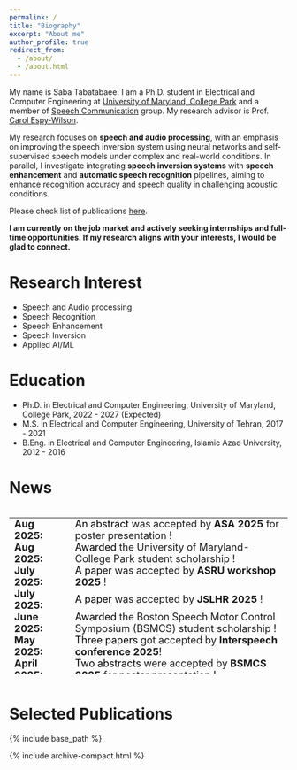 ```yaml
---
permalink: /
title: "Biography"
excerpt: "About me"
author_profile: true
redirect_from: 
  - /about/
  - /about.html
---
```


My name is Saba Tabatabaee. I am a Ph.D. student in Electrical and Computer Engineering at [University of Maryland, College Park](https://umd.edu/) and a member of [Speech Communication](https://scl.umd.edu/) group. My research advisor is Prof. [Carol Espy-Wilson](https://isr.umd.edu/clark/faculty/391/Carol-Espy-Wilson).

My research focuses on **speech and audio processing**, with an emphasis on improving the speech inversion system using neural networks and self-supervised speech models under complex and real-world conditions. In parallel, I investigate integrating **speech inversion systems** with **speech enhancement** and **automatic speech recognition** pipelines, aiming to enhance recognition accuracy and speech quality in challenging acoustic conditions. 

Please check list of publications [here](https://scholar.google.com/citations?user=d7tPM7MAAAAJ&hl=en).

**I am currently on the job market and actively seeking internships and full-time opportunities. If my research aligns with your interests, I would be glad to connect.**

Research Interest
======
- Speech and Audio processing
- Speech Recognition
- Speech Enhancement
- Speech Inversion
- Applied AI/ML

Education
======
 - Ph.D. in Electrical and Computer Engineering, University of Maryland, College Park, 2022 - 2027 (Expected)
 - M.S. in Electrical and Computer Engineering, University of Tehran, 2017 - 2021
 - B.Eng. in Electrical and Computer Engineering, Islamic Azad University, 2012 - 2016

News
======

<style>
/* table {
    border-collapse: collapse!important;
    font-size: 18px!important;
    border: none!important;
} */
td, th {
    border: none!important;
    padding-top: 0px;
    padding-bottom: 0px;
  /* padding-left: 30px;
  padding-right: 40px; */
}

</style>
<div style="height:300px;overflow:auto;">
<table style="border-collapse: collapse;font-size: 18px;border: none;">
<col width="110px">
<!-- <col width="630px"> -->
  <!-- <tr><td><b>Timeline</b></td><td><b>Updates</b></td></tr> -->
  <tr><td><b>Aug 2025:</b></td><td><a style="color:black">An abstract</a> was accepted by <b>ASA 2025</b> for poster presentation !</td></tr>
  <tr><td><b>Aug 2025:</b></td><td><a style="color:black">Awarded</a> the University of Maryland-College Park student scholarship !</td></tr>
  <tr><td><b>July 2025:</b></td><td><a style="color:black">A paper</a> was accepted by <b>ASRU workshop 2025</b> !</td></tr>
  <tr><td><b>July 2025:</b></td><td><a style="color:black">A paper</a> was accepted by <b>JSLHR 2025</b> !</td></tr>
  <tr><td><b>June 2025:</b></td><td><a style="color:black">Awarded</a> the Boston Speech Motor Control Symposium (BSMCS) student scholarship !</td>
  <tr><td><b>May 2025:</b></td><td> <a style="color:black">Three papers</a> got accepted by <b>Interspeech conference 2025</b>!</td></tr>
  <tr><td><b>April 2025:</b></td><td><a style="color:black">Two abstracts</a> were accepted by <b>BSMCS 2025</b> for poster presentation !</td></tr>
  <tr><td><b>March 2025:</b></td><td><a style="color:black">An abstract</a> was accepted by <b>NCVS 2025</b> for oral presentation !</td></tr></tr>
  <tr><td><b>Aug 2022:</b></td><td>Started Ph.D. at University of Maryland, College Park.</td></tr>
</table>
</div>


<br>


Selected Publications<a id="pub"></a>
======


{% include base_path %}

{% include archive-compact.html %}
